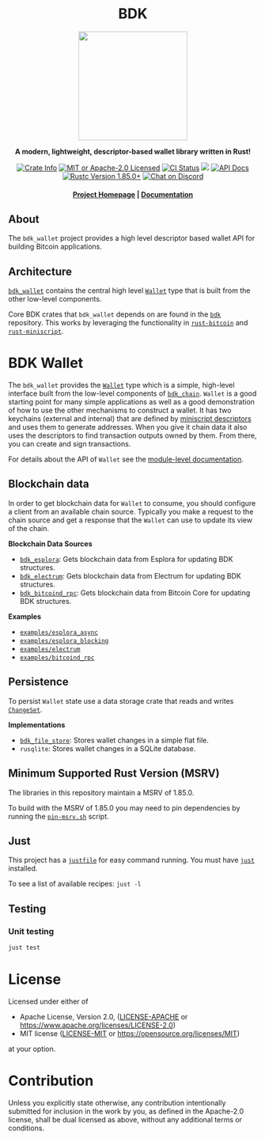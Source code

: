 <div align="center">
  <h1>BDK</h1>

  <img src="https://raw.githubusercontent.com/bitcoindevkit/bdk/master/static/bdk.png" width="220" />

  <p>
    <strong>A modern, lightweight, descriptor-based wallet library written in Rust!</strong>
  </p>

  <p>
    <a href="https://crates.io/crates/bdk_wallet"><img alt="Crate Info" src="https://img.shields.io/crates/v/bdk_wallet.svg"/></a>
    <a href="https://github.com/bitcoindevkit/bdk/blob/master/LICENSE"><img alt="MIT or Apache-2.0 Licensed" src="https://img.shields.io/badge/license-MIT%2FApache--2.0-blue.svg"/></a>
    <a href="https://github.com/bitcoindevkit/bdk/actions?query=workflow%3ACI"><img alt="CI Status" src="https://github.com/bitcoindevkit/bdk/workflows/CI/badge.svg"></a>
    <a href="https://coveralls.io/github/bitcoindevkit/bdk?branch=master"><img src="https://coveralls.io/repos/github/bitcoindevkit/bdk/badge.svg?branch=master"/></a>
    <a href="https://docs.rs/bdk_wallet"><img alt="API Docs" src="https://img.shields.io/badge/docs.rs-bdk_wallet-green"/></a>
    <a href="https://blog.rust-lang.org/2025/02/20/Rust-1.85.0/"><img alt="Rustc Version 1.85.0+" src="https://img.shields.io/badge/rustc-1.85.0%2B-lightgrey.svg"/></a>
    <a href="https://discord.gg/d7NkDKm"><img alt="Chat on Discord" src="https://img.shields.io/discord/753336465005608961?logo=discord"></a>
  </p>

  <h4>
    <a href="https://bitcoindevkit.org">Project Homepage</a>
    <span> | </span>
    <a href="https://docs.rs/bdk_wallet">Documentation</a>
  </h4>
</div>

## About

The `bdk_wallet` project provides a high level descriptor based wallet API for building Bitcoin applications.

## Architecture

[`bdk_wallet`] contains the central high level [`Wallet`] type that is built from the other low-level components.

Core BDK crates that `bdk_wallet` depends on are found in the [`bdk`] repository. This works by
leveraging the functionality in [`rust-bitcoin`] and [`rust-miniscript`].

# BDK Wallet

The `bdk_wallet` provides the [`Wallet`] type which is a simple, high-level
interface built from the low-level components of [`bdk_chain`]. `Wallet` is a good starting point
for many simple applications as well as a good demonstration of how to use the other mechanisms to
construct a wallet. It has two keychains (external and internal) that are defined by
[miniscript descriptors][`rust-miniscript`] and uses them to generate addresses. When you give it
chain data it also uses the descriptors to find transaction outputs owned by them. From there, you
can create and sign transactions.

For details about the API of `Wallet` see the [module-level documentation][`Wallet`].

## Blockchain data

In order to get blockchain data for `Wallet` to consume, you should configure a client from
an available chain source. Typically you make a request to the chain source and get a response
that the `Wallet` can use to update its view of the chain.

**Blockchain Data Sources**

* [`bdk_esplora`]: Gets blockchain data from Esplora for updating BDK structures.
* [`bdk_electrum`]: Gets blockchain data from Electrum for updating BDK structures.
* [`bdk_bitcoind_rpc`]: Gets blockchain data from Bitcoin Core for updating BDK structures.

**Examples**

* [`examples/esplora_async`](https://github.com/bitcoindevkit/bdk_wallet/tree/master/examples/esplora_async)
* [`examples/esplora_blocking`](https://github.com/bitcoindevkit/bdk_wallet/tree/master/examples/esplora_blocking)
* [`examples/electrum`](https://github.com/bitcoindevkit/bdk_wallet/tree/master/examples/electrum)
* [`examples/bitcoind_rpc`](https://github.com/bitcoindevkit/bdk_wallet/tree/master/examples/bitcoind_rpc)

## Persistence

To persist `Wallet` state use a data storage crate that reads and writes [`ChangeSet`].

**Implementations**

* [`bdk_file_store`]: Stores wallet changes in a simple flat file.
* `rusqlite`: Stores wallet changes in a SQLite database.

<!-- **Example**

```rust,no_run
use bdk_wallet::rusqlite;
use bdk_wallet::{KeychainKind, Wallet};

// Open or create a new SQLite database for wallet data.
let db_path = "my_wallet.sqlite";
let mut conn = rusqlite::Connection::open(db_path)?;

let network = bitcoin::Network::Testnet;
let descriptor = "wpkh(tprv8ZgxMBicQKsPdcAqYBpzAFwU5yxBUo88ggoBqu1qPcHUfSbKK1sKMLmC7EAk438btHQrSdu3jGGQa6PA71nvH5nkDexhLteJqkM4dQmWF9g/84'/1'/0'/0/*)";
let change_descriptor = "wpkh(tprv8ZgxMBicQKsPdcAqYBpzAFwU5yxBUo88ggoBqu1qPcHUfSbKK1sKMLmC7EAk438btHQrSdu3jGGQa6PA71nvH5nkDexhLteJqkM4dQmWF9g/84'/1'/0'/1/*)";

let mut wallet = match Wallet::load()
    .descriptor(KeychainKind::External, Some(descriptor))
    .descriptor(KeychainKind::Internal, Some(change_descriptor))
    .extract_keys()
    .check_network(network)
    .load_wallet(&mut conn)?
{
    Some(wallet) => wallet,
    None => Wallet::create(descriptor, change_descriptor)
        .network(network)
        .create_wallet(&mut conn)?,
};

// Get a new address to receive bitcoin!
let address_info = wallet.reveal_next_address(KeychainKind::External);

// Persist new wallet state to database.
wallet.persist(&mut conn)?;

println!("Next receive address: {}", address_info.address);
Ok::<_, anyhow::Error>(())
``` -->

## Minimum Supported Rust Version (MSRV)

The libraries in this repository maintain a MSRV of 1.85.0.

To build with the MSRV of 1.85.0 you may need to pin dependencies by running the [`pin-msrv.sh`](./ci/pin-msrv.sh) script.

## Just

This project has a [`justfile`](/justfile) for easy command running. You must have [`just`](https://github.com/casey/just) installed.

To see a list of available recipes: `just -l`

## Testing

### Unit testing

```bash
just test
```

# License

Licensed under either of

* Apache License, Version 2.0, ([LICENSE-APACHE](LICENSE-APACHE) or <https://www.apache.org/licenses/LICENSE-2.0>)
* MIT license ([LICENSE-MIT](LICENSE-MIT) or <https://opensource.org/licenses/MIT>)

at your option.

# Contribution

Unless you explicitly state otherwise, any contribution intentionally
submitted for inclusion in the work by you, as defined in the Apache-2.0
license, shall be dual licensed as above, without any additional terms or
conditions.

[`Wallet`]: https://docs.rs/bdk_wallet/latest/bdk_wallet/struct.Wallet.html
[`ChangeSet`]: https://docs.rs/bdk_wallet/latest/bdk_wallet/struct.ChangeSet.html
[`bdk`]: https://github.com/bitcoindevkit/bdk
[`bdk_wallet`]: https://docs.rs/bdk_wallet/latest
[`bdk_chain`]: https://docs.rs/bdk_chain/latest
[`bdk_file_store`]: https://docs.rs/bdk_file_store/latest
[`bdk_electrum`]: https://docs.rs/bdk_electrum/latest
[`bdk_esplora`]: https://docs.rs/bdk_esplora/latest
[`bdk_bitcoind_rpc`]: https://docs.rs/bdk_bitcoind_rpc/latest
[`rust-bitcoin`]: https://docs.rs/bitcoin/latest/bitcoin/
[`rust-miniscript`]: https://docs.rs/miniscript/latest/miniscript/index.html
